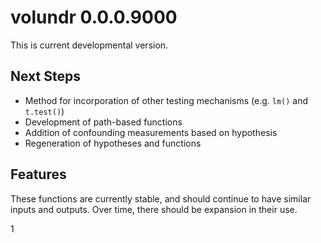 # volundr 0.0.0.9000

This is current developmental version. 

## Next Steps

- Method for incorporation of other testing mechanisms (e.g. `lm()` and `t.test()`)
- Development of path-based functions
- Addition of confounding measurements based on hypothesis
- Regeneration of hypotheses and functions

## Features

These functions are currently stable, and should continue to have similar inputs and outputs. Over time, there should be expansion in their use.

1

